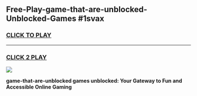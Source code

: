 
## Free-Play-game-that-are-unblocked-Unblocked-Games #1svax
<h3>
<a href="https://news.freeplayer.one?title=game-that-are-unblocked&ref=8M">CLICK TO PLAY</a></h3>
<hr>

<h3>
<a href="https://news.freeplayer.one?title=game-that-are-unblocked&ref=8M">CLICK 2 PLAY</a>
  
</h3>

<a href="https://news.freeplayer.one?title=game-that-are-unblocked&ref=8M"><img src="https://clearcache.store/games.png"></a>


**game-that-are-unblocked games unblocked: Your Gateway to Fun and Accessible Online Gaming**
